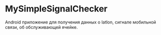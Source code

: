 # MySimpleSignalChecker
Android приложение для получения данных о latlon, сигнале мобильной связи, об обслуживающей ячейке.
